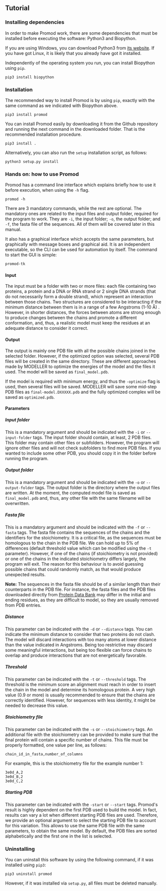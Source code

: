 ## Tutorial

### Installing dependencies

In order to make Promod work, there are some dependencies that must be installed before executing the software: Python3 and Biopython.

If you are using Windows, you can download Python3 from [its website](www.python.org). If you have got Linux, it is likely that you already have got it installed. 

Independently of the operating system you run, you can install Biopython using `pip`.

```
pip3 install biopython
```

### Installation

The recommended way to install Promod is by using `pip`, exactly with the same command as we indicated with Biopython above.

```
pip3 install promod
```

You can install Promod easily by downloading it from the Github repository and running the next command in the downloaded folder. That is the recommended installation procedure.

```
pip3 install .
```

Alternatively, you can also run the `setup` installation script, as follows:

```
python3 setup.py install
```

### Hands on: how to use Promod

Promod has a command line interface which explains briefly how to use it before execution, when using the `-h` flag.

```
promod -h
```

There are 3 mandatory commands, while the rest are optional. The mandatory ones are related to the input files and output folder, required for the program to work. They are `-i`, the input folder; `-o`, the output folder; and `-f`, the fasta file of the sequences. All of them will be covered later in this manual.

It also has a graphical interface which accepts the same parameters, but graphically with message boxes and graphical aid. It is an independent executable, so the CLI can be used for automation by itself. The command to start the GUI is simple:

```sh
promod-tk
```

#### Input

The input must be a folder with two or more files: each file containing two proteins, a protein and a DNA or RNA strand or 2 single DNA strands (that do not necessarily form a double strand), which represent an interaction between those chains. Two structures are considered to be interacting if the minimum distance between them is in a range of a few Angstroms (1-10 Å) . However, in shorter distances, the forces between atoms are strong enough to produce changes between the chains and promote a different conformation, and, thus, a realistic model must keep the residues at an adequate distance to consider it correct.

#### Output

The output is mainly one PDB file with all the possible chains joined in the selected folder. However, if the optimized option was selected, several PDB files will be created in the same directory. These are different approaches made by MODELLER to optimize the energies of the model and the files it used. The model will be saved as `final_model.pdb`.

If the model is required with minimum energy, and thus the `-optimize` flag is used, then several files will be saved. MODELLER will save some mid-step PDB files as `final-model.DXXXXX.pdb` and the fully optimized complex will be saved as `optimized.pdb`.

#### Parameters

##### Input folder

This is a mandatory argument and should be indicated with the `-i` or `--input-folder` tags. The input folder should contain, at least, 2 PDB files. This folder may contain other files or subfolders. However, the program will ignore other files and will not check subfolders to find more PDB files. If you wanted to include some other PDB, you should copy it in the folder before running the program.

##### Output folder

This is a mandatory argument and should be indicated with the `-o` or `--output-folder` tags. The output folder is the directory where the output files are written. At the moment, the computed model file is saved as `final_model.pdb` and, thus, any other file with the same filename will be overwritten.

##### Fasta file

This is a mandatory argument and should be indicated with the `-f` or `--fasta` tags. The fasta file contains the sequences of the chains and the identifiers for the stoichiometry. It is a critical file, as the sequences must be homologous to the chain in the PDB file. We can hold up to 5% of differences (default threshold value which can be modified using the `-t` parameter). However, if one of the chains (if stoichiometry is not provided) or one of the chains in the indicated stoichiometry differs largely, the program will exit. The reason for this behaviour is to avoid guessing possible chains that could randomly match, as that would produce unexpected results.

**Note:** The sequences in the fasta file should be of a similar length than their counterparts in the PDB file. For instance, the fasta files and the PDB files downloaded directly from [Protein Data Bank](https://www.rcsb.org/) may differ in the initial and ending residues, as they are difficult to model, so they are usually removed from PDB entries.

##### Distance

This parameter can be indicated with the `-d` or `--distance` tags. You can indicate the minimum distance to consider that two proteins do not clash. The model will discard interactions with too many atoms at lower distance than the value indicated in Angstroms. Being too restrictive may discard some meaningful interactions, but being too flexible can force chains to overlap and produce interactions that are not energetically favorable.

##### Threshold

This parameter can be indicated with the `-t` or `--threshold` tags. The threshold is the minimum score an alignment must reach in order to insert the chain in the model and determine its homologous protein. A very high value (0.9 or more) is usually recommended to ensure that the chains are correctly identified. However, for sequences with less identity, it might be needed to decrease this value.

##### Stoichiometry file

This parameter can be indicated with the `-s` or `--stoichiometry` tags. An additional file with the stoichiometry can be provided to make sure that the final protein will contain a specific number of chains. This file must be properly formatted, one value per line, as follows:

```
chain_id_in_fasta,number_of_columns
```

For example, this is the stoichiometry file for the example number 1:

```{pseudocode}
3e0d_A,2
3e0d_B,2
3e0d_C,2
```

##### Starting PDB

This parameter can be indicated with the `-start` or `--start` tags. Promod's result is highly dependent on the first PDB used to build the model. In fact, results can vary a lot when different starting PDB files are used. Therefore, we provide an optional argument to select the starting PDB file to account for this variation. This allows to use the same PDB file with the same parameters, to obtain the same model. By default, the PDB files are sorted alphabetically and the first one in the list is selected.

### Uninstalling

You can uninstall this software by using the following command, if it was installed using `pip3`:

```
pip3 uninstall promod
```

However, if it was installed via `setup.py`, all files must be deleted manually.
